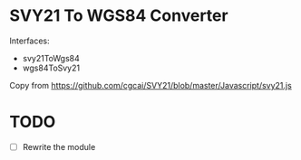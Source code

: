 # SVY21 To WGS84 Converter

Interfaces:

- svy21ToWgs84
- wgs84ToSvy21

Copy from https://github.com/cgcai/SVY21/blob/master/Javascript/svy21.js

# TODO

- [  ] Rewrite the module

